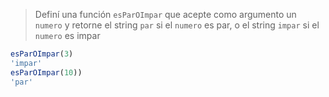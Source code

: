 > Definí una función `esParOImpar` que acepte como argumento un `numero` y retorne el string `par` si el `numero` es par, o el string `impar` si el `numero` es impar

> 
```javascript
esParOImpar(3)
'impar'
esParOImpar(10))
'par'
```